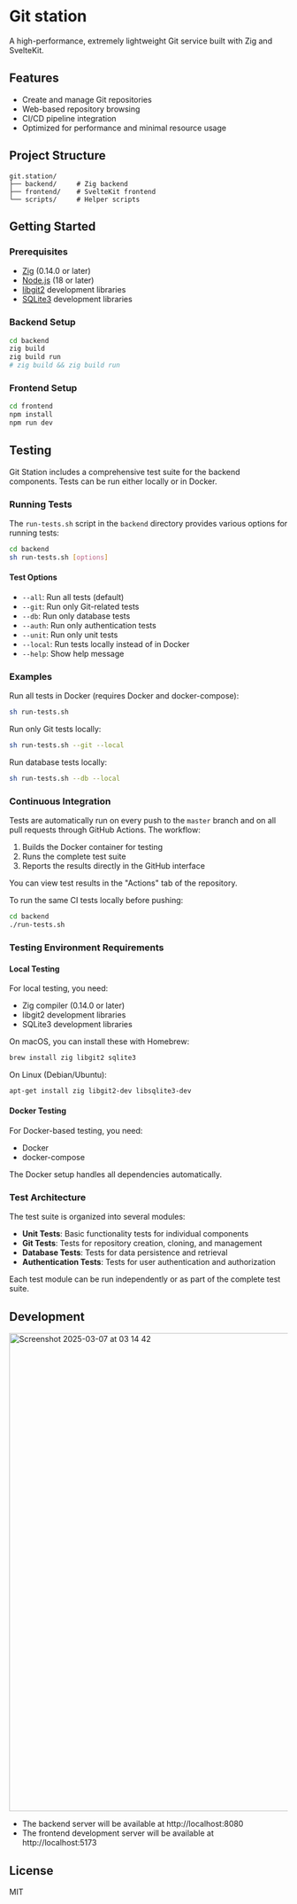 # Git station

A high-performance, extremely lightweight Git service built with Zig and SvelteKit.

## Features

- Create and manage Git repositories
- Web-based repository browsing
- CI/CD pipeline integration
- Optimized for performance and minimal resource usage

## Project Structure

```
git.station/
├── backend/     # Zig backend
├── frontend/    # SvelteKit frontend
└── scripts/     # Helper scripts
```

## Getting Started

### Prerequisites

- [Zig](https://ziglang.org/) (0.14.0 or later)
- [Node.js](https://nodejs.org/) (18 or later)
- [libgit2](https://libgit2.org/) development libraries
- [SQLite3](https://www.sqlite.org/) development libraries

### Backend Setup

```bash
cd backend
zig build
zig build run
# zig build && zig build run
```

### Frontend Setup

```bash
cd frontend
npm install
npm run dev
```

## Testing

Git Station includes a comprehensive test suite for the backend components. Tests can be run either locally or in Docker.

### Running Tests

The `run-tests.sh` script in the `backend` directory provides various options for running tests:

```bash
cd backend
sh run-tests.sh [options]
```

#### Test Options

- `--all`: Run all tests (default)
- `--git`: Run only Git-related tests
- `--db`: Run only database tests
- `--auth`: Run only authentication tests
- `--unit`: Run only unit tests
- `--local`: Run tests locally instead of in Docker
- `--help`: Show help message

### Examples

Run all tests in Docker (requires Docker and docker-compose):
```bash
sh run-tests.sh
```

Run only Git tests locally:
```bash
sh run-tests.sh --git --local
```

Run database tests locally:
```bash
sh run-tests.sh --db --local
```

### Continuous Integration

Tests are automatically run on every push to the `master` branch and on all pull requests through GitHub Actions. The workflow:

1. Builds the Docker container for testing
2. Runs the complete test suite
3. Reports the results directly in the GitHub interface

You can view test results in the "Actions" tab of the repository.

To run the same CI tests locally before pushing:
```bash
cd backend
./run-tests.sh
```

### Testing Environment Requirements

#### Local Testing
For local testing, you need:
- Zig compiler (0.14.0 or later)
- libgit2 development libraries
- SQLite3 development libraries

On macOS, you can install these with Homebrew:
```bash
brew install zig libgit2 sqlite3
```

On Linux (Debian/Ubuntu):
```bash
apt-get install zig libgit2-dev libsqlite3-dev
```

#### Docker Testing
For Docker-based testing, you need:
- Docker
- docker-compose

The Docker setup handles all dependencies automatically.

### Test Architecture

The test suite is organized into several modules:

- **Unit Tests**: Basic functionality tests for individual components
- **Git Tests**: Tests for repository creation, cloning, and management
- **Database Tests**: Tests for data persistence and retrieval
- **Authentication Tests**: Tests for user authentication and authorization

Each test module can be run independently or as part of the complete test suite.

## Development

<img width="863" alt="Screenshot 2025-03-07 at 03 14 42" src="https://github.com/user-attachments/assets/6ec8e2a7-0aa7-4b1c-aec1-71148c60a33e" />

- The backend server will be available at http://localhost:8080
- The frontend development server will be available at http://localhost:5173

## License

MIT
